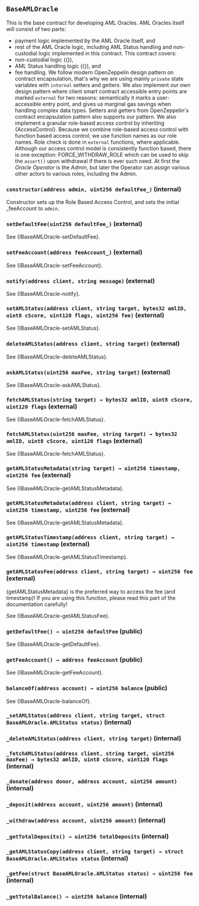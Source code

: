 ## `BaseAMLOracle`



This is the base contract for developing AML Oracles. AML Oracles
itself will consist of two parts:
- payment logic implemented by the AML Oracle itself, and
- rest of the AML Oracle logic, including AML Status handling and
non-custodial logic implemented in this contract.
This contract covers:
- non-custodial logic ({}),
- AML Status handling logic ({}), and
- fee handling.
We follow modern OpenZeppelin design pattern on contract encapsulation,
that's why we are using mainly `private` state variables with `internal`
setters and getters.
We also implement our own design pattern where client smart contract
accessible entry points are marked `external` for two reasons: semantically
it marks a user-accessible entry point, and gives us marginal gas savings
when handling complex data types. Setters and getters from OpenZeppelin's
contract encapsulation pattern also supports our pattern.
We also implement a granular role-based access control by inheriting
{AccessControl}. Because we combine role-based access control with function
based access control, we use function names as our role names. Role check is
done in `external` functions, where applicable.
Although our access control model is consistently function based, there is
one exception: FORCE_WITHDRAW_ROLE which can be used to skip the `assert()`
upon withdrawal if there is ever such need.
At first the _Oracle Operator_ is the _Admin_, but later the Operator can
assign various other actors to various roles, including the Admin.


### `constructor(address admin, uint256 defaultFee_)` (internal)



Constructor sets up the Role Based Access Control, and sets the
initial _feeAccount to `admin`.


### `setDefaultFee(uint256 defaultFee_)` (external)



See {IBaseAMLOracle-setDefaultFee}.

### `setFeeAccount(address feeAccount_)` (external)



See {IBaseAMLOracle-setFeeAccount}.

### `notify(address client, string message)` (external)



See {IBaseAMLOracle-notify}.

### `setAMLStatus(address client, string target, bytes32 amlID, uint8 cScore, uint120 flags, uint256 fee)` (external)



See {IBaseAMLOracle-setAMLStatus}.

### `deleteAMLStatus(address client, string target)` (external)



See {IBaseAMLOracle-deleteAMLStatus}.

### `askAMLStatus(uint256 maxFee, string target)` (external)



See {IBaseAMLOracle-askAMLStatus}.

### `fetchAMLStatus(string target) → bytes32 amlID, uint8 cScore, uint120 flags` (external)



See {IBaseAMLOracle-fetchAMLStatus}.

### `fetchAMLStatus(uint256 maxFee, string target) → bytes32 amlID, uint8 cScore, uint120 flags` (external)



See {IBaseAMLOracle-fetchAMLStatus}.

### `getAMLStatusMetadata(string target) → uint256 timestamp, uint256 fee` (external)



See {IBaseAMLOracle-getAMLStatusMetadata}.

### `getAMLStatusMetadata(address client, string target) → uint256 timestamp, uint256 fee` (external)



See {IBaseAMLOracle-getAMLStatusMetadata}.

### `getAMLStatusTimestamp(address client, string target) → uint256 timestamp` (external)



See {IBaseAMLOracle-getAMLStatusTimestamp}.

### `getAMLStatusFee(address client, string target) → uint256 fee` (external)

{getAMLStatusMetadata} is the preferred way to access the fee
(and timestamp)! If you are using this function, please read this part
of the documentation carefully!


See {IBaseAMLOracle-getAMLStatusFee}.

### `getDefaultFee() → uint256 defaultFee` (public)



See {IBaseAMLOracle-getDefaultFee}.

### `getFeeAccount() → address feeAccount` (public)



See {IBaseAMLOracle-getFeeAccount}.

### `balanceOf(address account) → uint256 balance` (public)



See {IBaseAMLOracle-balanceOf}.

### `_setAMLStatus(address client, string target, struct BaseAMLOracle.AMLStatus status)` (internal)





### `_deleteAMLStatus(address client, string target)` (internal)





### `_fetchAMLStatus(address client, string target, uint256 maxFee) → bytes32 amlID, uint8 cScore, uint120 flags` (internal)





### `_donate(address donor, address account, uint256 amount)` (internal)





### `_deposit(address account, uint256 amount)` (internal)





### `_withdraw(address account, uint256 amount)` (internal)





### `_getTotalDeposits() → uint256 totalDeposits` (internal)





### `_getAMLStatusCopy(address client, string target) → struct BaseAMLOracle.AMLStatus status` (internal)





### `_getFee(struct BaseAMLOracle.AMLStatus status) → uint256 fee` (internal)





### `_getTotalBalance() → uint256 balance` (internal)







